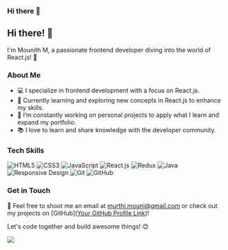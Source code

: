 ### Hi there 👋


## Hi there! 👋

I'm Mounith M, a passionate frontend developer diving into the world of React.js! 🚀

### About Me

- 💻 I specialize in frontend development with a focus on React.js.
- 🌱 Currently learning and exploring new concepts in React.js to enhance my skills.
- 🔭 I’m constantly working on personal projects to apply what I learn and expand my portfolio.
- 📚 I love to learn and share knowledge with the developer community.

### Tech Skills
  ![HTML5](https://img.shields.io/badge/-HTML5-E34F26?style=flat&logo=html5&logoColor=white)
  ![CSS3](https://img.shields.io/badge/-CSS3-1572B6?style=flat&logo=css3&logoColor=white)
  ![JavaScript](https://img.shields.io/badge/-JavaScript-F7DF1E?style=flat&logo=javascript&logoColor=black)
  ![React.js](https://img.shields.io/badge/-React.js-61DAFB?style=flat&logo=react&logoColor=black)
  ![Redux](https://img.shields.io/badge/-Redux-764ABC?style=flat&logo=redux&logoColor=white)
  ![Java](https://img.shields.io/badge/-Java-007396?style=flat&logo=java&logoColor=white)
  ![Responsive Design](https://img.shields.io/badge/-Responsive%20Design-008080?style=flat)
  ![Git](https://img.shields.io/badge/-Git-F05032?style=flat&logo=git&logoColor=white)
  ![GitHub](https://img.shields.io/badge/-GitHub-181717?style=flat&logo=github&logoColor=white)

### Get in Touch

📧 Feel free to shoot me an email at [murthi.mouni@gmail.com](mailto:murthi.mouni@gmail.com) or check out my projects on [GitHub]([Your GitHub Profile Link](https://github.com/mounithmouni))!

Let's code together and build awesome things! 😊

<picture>
  <source
    srcset="https://github-readme-stats.vercel.app/api?username=mounithmouni&show_icons=true&theme=dark"
    media="(prefers-color-scheme: dark)"
  />
  <source
    srcset="https://github-readme-stats.vercel.app/api?username=mounithmouni&show_icons=true"
    media="(prefers-color-scheme: light), (prefers-color-scheme: no-preference)"
  />
  <img src="https://github-readme-stats.vercel.app/api?username=mounithmouni&show_icons=true" />
</picture>
